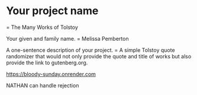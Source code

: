 # Your project name
= The Many Works of Tolstoy

Your given and family name.
= Melissa Pemberton


A one-sentence description of your project.
= A simple Tolstoy quote randomizer that would not only provide the quote and title of works but also provide the link to gutenberg.org.

https://bloody-sunday.onrender.com

NATHAN can handle rejection